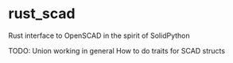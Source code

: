 # rust_scad
Rust interface to OpenSCAD in the spirit of SolidPython

TODO:
Union working in general
How to do traits for SCAD structs
